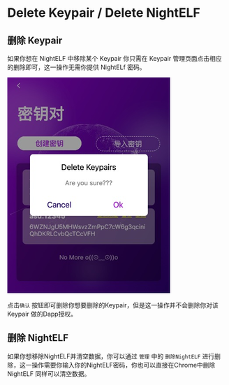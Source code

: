 # Delete Keypair / Delete NightELF

## 删除 Keypair

如果你想在 NightELF 中移除某个 Keypair 你只需在 Keypair 管理页面点击相应的删除即可，这一操作无需你提供 NightELf 密码。

![Create Keypair](../../Asset/step-14.jpg)

点击```确认``` 按钮即可删除你想要删除的Keypair，但是这一操作并不会删除你对该 Keypair 做的Dapp授权。

## 删除 NightELF

如果你想移除NightELF并清空数据，你可以通过 ```管理``` 中的 ```删除NightELF``` 进行删除，这一操作需要你输入你的NightELF密码，你也可以直接在Chrome中删除 NightELF 同样可以清空数据。
